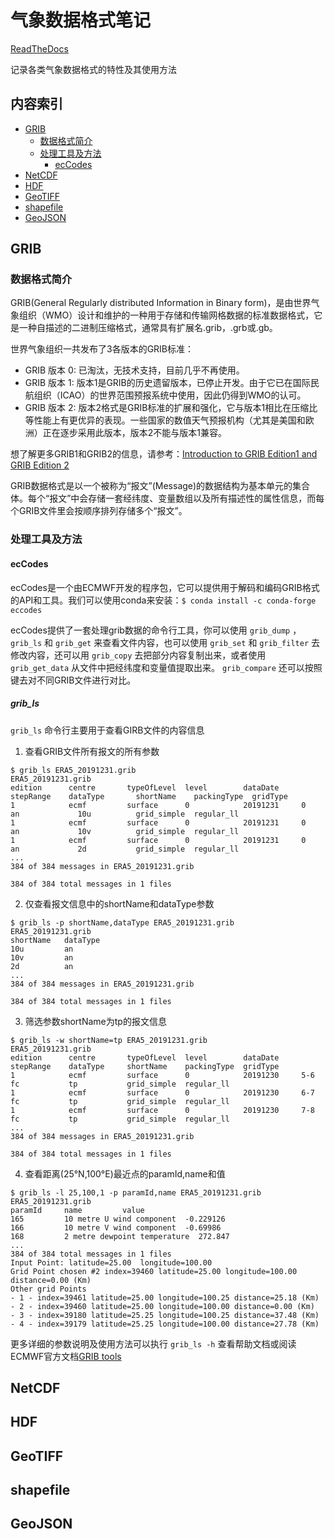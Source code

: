 # 气象数据格式笔记

[ReadTheDocs](https://meteodataformatnote.readthedocs.io/zh_CN/latest/index.html)

记录各类气象数据格式的特性及其使用方法   

## 内容索引
* [GRIB](###GRIB)
    * [数据格式简介](###数据格式简介)
    * [处理工具及方法](###处理工具及方法)
        * [ecCodes](####ecCodes)
* [NetCDF](#NetCDF)
* [HDF](#HDF)
* [GeoTIFF](#GeoTIFF)
* [shapefile](#shapefile)
* [GeoJSON](#GeoJSON)

## GRIB
### 数据格式简介
GRIB(General Regularly distributed Information in Binary form)，是由世界气象组织（WMO）设计和维护的一种用于存储和传输网格数据的标准数据格式，它是一种自描述的二进制压缩格式，通常具有扩展名.grib，.grb或.gb。

世界气象组织一共发布了3各版本的GRIB标准：

* GRIB 版本 0: 已淘汰，无技术支持，目前几乎不再使用。
* GRIB 版本 1: 版本1是GRIB的历史遗留版本，已停止开发。由于它已在国际民航组织（ICAO）的世界范围预报系统中使用，因此仍得到WMO的认可。
* GRIB 版本 2: 版本2格式是GRIB标准的扩展和强化，它与版本1相比在压缩比等性能上有更优异的表现。一些国家的数值天气预报机构（尤其是美国和欧洲）正在逐步采用此版本，版本2不能与版本1兼容。

想了解更多GRIB1和GRIB2的信息，请参考：[Introduction to
GRIB Edition1 and GRIB Edition 2](https://www.wmo.int/pages/prog/www/WMOCodes/Guides/GRIB/Introduction_GRIB1-GRIB2.pdf)

GRIB数据格式是以一个被称为“报文”(Message)的数据结构为基本单元的集合体。每个“报文”中会存储一套经纬度、变量数组以及所有描述性的属性信息，而每个GRIB文件里会按顺序排列存储多个“报文”。
### 处理工具及方法
#### ecCodes
ecCodes是一个由ECMWF开发的程序包，它可以提供用于解码和编码GRIB格式的API和工具。我们可以使用conda来安装：`$ conda install -c conda-forge eccodes`

ecCodes提供了一套处理grib数据的命令行工具，你可以使用 `grib_dump` ， `grib_ls` 和 `grib_get` 来查看文件内容，也可以使用 `grib_set` 和 `grib_filter` 去修改内容，还可以用 `grib_copy` 去把部分内容复制出来，或者使用 `grib_get_data` 从文件中把经纬度和变量值提取出来。 `grib_compare` 还可以按照键去对不同GRIB文件进行对比。

##### grib_ls
`grib_ls` 命令行主要用于查看GIRB文件的内容信息
1. 查看GRIB文件所有报文的所有参数
```
$ grib_ls ERA5_20191231.grib
ERA5_20191231.grib
edition      centre       typeOfLevel  level        dataDate     stepRange    dataType       shortName    packingType  gridType     
1            ecmf         surface      0            20191231     0            an             10u          grid_simple  regular_ll  
1            ecmf         surface      0            20191231     0            an             10v          grid_simple  regular_ll  
1            ecmf         surface      0            20191231     0            an             2d           grid_simple  regular_ll  
...
384 of 384 messages in ERA5_20191231.grib

384 of 384 total messages in 1 files
```

2. 仅查看报文信息中的shortName和dataType参数
```
$ grib_ls -p shortName,dataType ERA5_20191231.grib 
ERA5_20191231.grib
shortName   dataType    
10u         an         
10v         an         
2d          an         
...
384 of 384 messages in ERA5_20191231.grib

384 of 384 total messages in 1 files
```

3. 筛选参数shortName为tp的报文信息
```
$ grib_ls -w shortName=tp ERA5_20191231.grib 
ERA5_20191231.grib
edition      centre       typeOfLevel  level        dataDate     stepRange    dataType     shortName    packingType  gridType     
1            ecmf         surface      0            20191230     5-6          fc           tp           grid_simple  regular_ll  
1            ecmf         surface      0            20191230     6-7          fc           tp           grid_simple  regular_ll  
1            ecmf         surface      0            20191230     7-8          fc           tp           grid_simple  regular_ll  
...
384 of 384 messages in ERA5_20191231.grib

384 of 384 total messages in 1 files
```

4. 查看距离(25°N,100°E)最近点的paramId,name和值
```
$ grib_ls -l 25,100,1 -p paramId,name ERA5_20191231.grib 
ERA5_20191231.grib
paramId     name         value 
165         10 metre U wind component  -0.229126   
166         10 metre V wind component  -0.69986    
168         2 metre dewpoint temperature  272.847     
...
384 of 384 total messages in 1 files
Input Point: latitude=25.00  longitude=100.00
Grid Point chosen #2 index=39460 latitude=25.00 longitude=100.00 distance=0.00 (Km)
Other grid Points
- 1 - index=39461 latitude=25.00 longitude=100.25 distance=25.18 (Km)
- 2 - index=39460 latitude=25.00 longitude=100.00 distance=0.00 (Km)
- 3 - index=39180 latitude=25.25 longitude=100.25 distance=37.48 (Km)
- 4 - index=39179 latitude=25.25 longitude=100.00 distance=27.78 (Km)
```
更多详细的参数说明及使用方法可以执行 `grib_ls -h` 查看帮助文档或阅读ECMWF官方文档[GRIB tools](https://confluence.ecmwf.int/display/GRIB/GRIB+tools)

## NetCDF
## HDF
## GeoTIFF
## shapefile
## GeoJSON